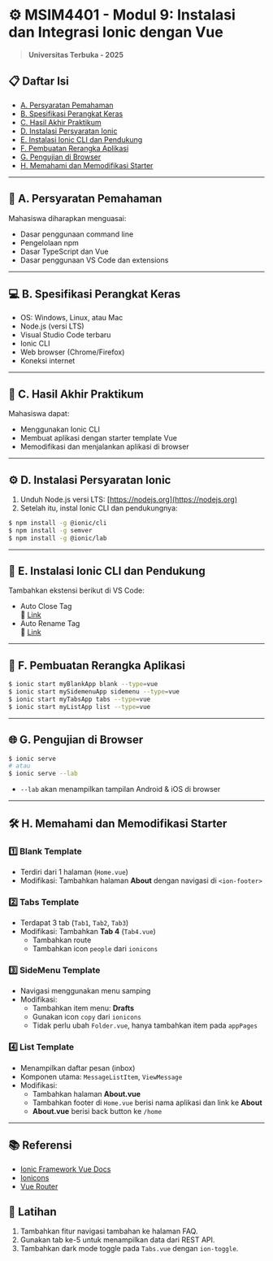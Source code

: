 # ⚙️ MSIM4401 - Modul 9: Instalasi dan Integrasi Ionic dengan Vue

> **Universitas Terbuka - 2025**

## 📋 Daftar Isi

- [A. Persyaratan Pemahaman](#a-persyaratan-pemahaman)
- [B. Spesifikasi Perangkat Keras](#b-spesifikasi-perangkat-keras)
- [C. Hasil Akhir Praktikum](#c-hasil-akhir-praktikum)
- [D. Instalasi Persyaratan Ionic](#d-instalasi-persyaratan-ionic)
- [E. Instalasi Ionic CLI dan Pendukung](#e-instalasi-ionic-cli-dan-pendukung)
- [F. Pembuatan Rerangka Aplikasi](#f-pembuatan-rerangka-aplikasi)
- [G. Pengujian di Browser](#g-pengujian-di-browser)
- [H. Memahami dan Memodifikasi Starter](#h-memahami-dan-memodifikasi-starter)

---

## 🧠 A. Persyaratan Pemahaman

Mahasiswa diharapkan menguasai:
- Dasar penggunaan command line
- Pengelolaan npm
- Dasar TypeScript dan Vue
- Dasar penggunaan VS Code dan extensions

---

## 💻 B. Spesifikasi Perangkat Keras

- OS: Windows, Linux, atau Mac
- Node.js (versi LTS)
- Visual Studio Code terbaru
- Ionic CLI
- Web browser (Chrome/Firefox)
- Koneksi internet

---

## 🎯 C. Hasil Akhir Praktikum

Mahasiswa dapat:
- Menggunakan Ionic CLI
- Membuat aplikasi dengan starter template Vue
- Memodifikasi dan menjalankan aplikasi di browser

---

## ⚙️ D. Instalasi Persyaratan Ionic

1. Unduh Node.js versi LTS: [https://nodejs.org](https://nodejs.org)
2. Setelah itu, instal Ionic CLI dan pendukungnya:

```bash
$ npm install -g @ionic/cli
$ npm install -g semver
$ npm install -g @ionic/lab
```

---

## 🧩 E. Instalasi Ionic CLI dan Pendukung

Tambahkan ekstensi berikut di VS Code:

- Auto Close Tag  
  🔗 [Link](https://marketplace.visualstudio.com/items?itemName=formulahendry.auto-close-tag)
- Auto Rename Tag  
  🔗 [Link](https://marketplace.visualstudio.com/items?itemName=formulahendry.auto-rename-tag)

---

## 🚀 F. Pembuatan Rerangka Aplikasi

```bash
$ ionic start myBlankApp blank --type=vue
$ ionic start mySidemenuApp sidemenu --type=vue
$ ionic start myTabsApp tabs --type=vue
$ ionic start myListApp list --type=vue
```

---

## 🌐 G. Pengujian di Browser

```bash
$ ionic serve
# atau
$ ionic serve --lab
```

- `--lab` akan menampilkan tampilan Android & iOS di browser

---

## 🛠️ H. Memahami dan Memodifikasi Starter

### 1️⃣ Blank Template
- Terdiri dari 1 halaman (`Home.vue`)
- Modifikasi: Tambahkan halaman **About** dengan navigasi di `<ion-footer>`

### 2️⃣ Tabs Template
- Terdapat 3 tab (`Tab1`, `Tab2`, `Tab3`)
- Modifikasi: Tambahkan **Tab 4** (`Tab4.vue`)
  - Tambahkan route
  - Tambahkan icon `people` dari `ionicons`

### 3️⃣ SideMenu Template
- Navigasi menggunakan menu samping
- Modifikasi:
  - Tambahkan item menu: **Drafts**
  - Gunakan icon `copy` dari `ionicons`
  - Tidak perlu ubah `Folder.vue`, hanya tambahkan item pada `appPages`

### 4️⃣ List Template
- Menampilkan daftar pesan (inbox)
- Komponen utama: `MessageListItem`, `ViewMessage`
- Modifikasi:
  - Tambahkan halaman **About.vue**
  - Tambahkan footer di `Home.vue` berisi nama aplikasi dan link ke **About**
  - **About.vue** berisi back button ke `/home`

---

## 📚 Referensi

- [Ionic Framework Vue Docs](https://ionicframework.com/docs/vue)
- [Ionicons](https://ionic.io/ionicons)
- [Vue Router](https://router.vuejs.org/)

## 📝 Latihan

1. Tambahkan fitur navigasi tambahan ke halaman FAQ.
2. Gunakan tab ke-5 untuk menampilkan data dari REST API.
3. Tambahkan dark mode toggle pada `Tabs.vue` dengan `ion-toggle`.
